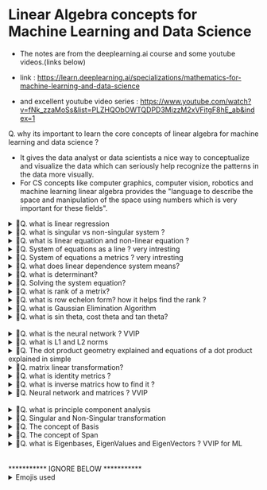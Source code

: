 # Linear Algebra concepts for Machine Learning and Data Science
- The notes are from the deeplearning.ai course and some youtube videos.(links below)
- link : https://learn.deeplearning.ai/specializations/mathematics-for-machine-learning-and-data-science

- and excellent youtube video series : https://www.youtube.com/watch?v=fNk_zzaMoSs&list=PLZHQObOWTQDPD3MizzM2xVFitgF8hE_ab&index=1

Q. why its important to learn the core concepts of linear algebra for machine learning and data science ?
- It gives the data analyst or data scientists a nice way to conceptualize and visualize the data which can seriously help recognize the patterns in the data more visually.
- For CS concepts like computer graphics, computer vision, robotics and machine learning linear algebra provides the "language to describe the space and manipulation of the space using numbers which is very important for these fields".

<details>
<summary>🎯Q. what is linear regression</summary>

- Its a `supervised machine learning algorithm` which collects data with input and output and then try to learn the relationship between inputs and outputs.
- It is `used for predicting continuous values`.
- Linear algebra `is all about manipulating vectors and matrices to do powerful calculations`.
- Linear regression `is all about finding the best fitting line` through a set of points in an n-dimensional space.
- Formula of linear regression is `y = mx + b` where m is slope and b is y intercept. ( m is also sometimes called as weight and b is called as bias)
</details>

<details>
<summary>🎯Q. what is singular vs non-singular system ?</summary>

- linearly dependent = singular (vector does not add any new dimension to the span)
- linearly independent = non-singular (each vector adds a new dimension to the span)
- A `singular system` is a system of linear equations that does not have a unique solution. This happens when the equations are `linearly dependent`, meaning that one equation can be derived from another. In such cases, t`he system may have either no solutions or infinitely many solutions`.
- A `non-singular system` is a system of linear equations that has a unique solution. This occurs when the equations are `linearly independent`, meaning that no equation can be derived from another. In such cases, the `system has exactly one solution`.
- A `singular matrix`
- ![alt text](images/image.png)
- ![alt text](images/image-1.png)
- ![alt text](images/image-2.png)

</details>


<details>
<summary>🎯Q. what is linear equation and non-linear equation ?</summary>

- ![alt text](images/image-3.png)
- `linear equation` is an equation in which the highest power of the variable is 1. Example : 2x + 3y = 6
- `non-linear equation` is an equation in which the highest power of the variable is greater than 1. Example : x^2 + y^2 = 1
- `linear equations` can be represented in the form of `matrices and vectors`. Example : 2x + 3y = 6 can be represented as [2 3] [x y]^T = 6 (T here is transpose)
- `non-linear equations` cannot be represented in the form of matrices and vectors. Example : x^2 + y^2 = 1 cannot be represented as [x y]^T [x y] = 1
- `linear algebras` is all about the studying the linear equations and their properties.
- `non-linear algebras` is all about the studying the non-linear equations and their properties.   
    - `Algebra` is a branch of mathematics that uses mathematical statements to describe relationships between things that vary.
    - `Linear algebra` is a branch of algebra that studies linear equations, linear functions, and their representations through matrices and vector spaces.
    - `Non-linear algebra` is a branch of algebra that studies non-linear equations, non-linear functions, and their representations through various mathematical structures.
</details>

<details>
<summary>🎯Q. System of equations as a line ? very intresting</summary>

- ![alt text](images/image-4.png)
- ![alt text](images/image-5.png)
</details>

<details>
<summary>🎯Q. System of equations a metrics ? very intresting</summary>

- ![alt text](images/image-6.png)
</details>

<details>
<summary>🎯Q. what does linear dependence system means?</summary>

- ![alt text](images/image-7.png)
- ![alt text](images/image-8.png)
- ![alt text](images/image-9.png)  
- ![alt text](images/image-10.png) 
- ![alt text](images/image-11.png)
- ![alt text](images/image-12.png)

</details>

<details>
<summary>🎯Q. what is determinant?</summary>

- determinant is a used to `determine if a matrix is singular or non-singular`.
- If determinant is `0` then matrix is `singular` and if determinant is `non-zero` then matrix is `non-singular`.
- ![alt text](images/image-14.png)
- ![alt text](images/image-15.png)
- ![alt text](images/image-17.png)

</details>

<details>
<summary>🎯Q. Solving the system equation?</summary>

- ![alt text](images/image-18.png)
- ![alt text](images/image-20.png)

</details>

<details>
<summary>🎯Q. what is rank of a metrix?</summary>

- ![alt text](images/image-21.png)
- ![alt text](images/image-22.png)
- ![alt text](images/image-23.png)
- ![alt text](images/image-24.png)
</details>

<details>
<summary>🎯Q. what is row echelon form? how it helps find the rank ?</summary>

- echelon form is a form of a matrix in which all the non-zero rows are above the zero rows and the leading coefficient of each non-zero row is to the right of the leading coefficient of the previous row. 
- Example : A matrix in row echelon form might look like this:
  ```
  [1 2 3]
  [0 1 4]
  [0 0 1]
  ```
- ![alt text](images/image-25.png)
- ![alt text](images/image-26.png)
- ![alt text](images/image-27.png)
- ![alt text](images/image-28.png)
- ![alt text](images/image-29.png)
- ![alt text](images/image-30.png)
</details>

<details>
<summary>🎯Q. what is Gaussian Elimination Algorithm</summary>

- ![alt text](images/image-31.png)
</details>


<details>
<summary>🎯Q. what is sin theta, cost theta and tan theta?</summary>

- ![alt text](images/image-33.png)
- ![alt text](images/image-34.png)
- sin theta, cost theta and tan theta are `trigonometric functions` that relate the angles of a triangle to the lengths of its sides.
- in linear algebra, these functions are used to `describe the relationship between vectors and angles`.
- `sin theta` is the ratio of the length of the side opposite the angle to the length of the hypotenuse.
- `cos theta` is the ratio of the length of the adjacent side to the length of
the hypotenuse.
- `tan theta` is the ratio of the length of the side opposite the angle to the length of the adjacent side.
- These functions are used in various applications such as `rotations, projections, and transformations` in linear algebra.
- They are also used in `machine learning and data science` for tasks such as `dimensionality reduction and feature extraction`.
</details>



<br>
<details>
<summary>🎯Q. what is the neural network ? VVIP</summary>

- ![alt text](images/image-32.png)
</details>


<details>
<summary>🎯Q. what is L1 and L2 norms</summary>

- L1 and L2 norms used to measure the size or length of a vector in a vector space.
- Norm is actually a distance function that measures the distance between two points in a vector space.

- ![alt text](images/image-35.png)
- Machine Learning connection
  - `L1 norm` → gives sparse models (used in Lasso Regression)
  - `L2 norm` → gives smooth models (used in Ridge Regression)
- going by car is L1 and goinf by plan is L2. check below diagrm for simple analogy.
- ![alt text](images/image-36.png)
</details>

<details>
<summary>🎯Q. The dot product geometry explained and equations of a dot product explained in simple</summary>

- ![alt text](images/image-37.png)
- ![alt text](images/image-38.png)
- ![alt text](images/image-39.png)

- equations as a dot product
- ![alt text](images/image-40.png)
- ![alt text](images/image-41.png)
</details>

<details>
<summary>🎯Q. matrix linear transformation?</summary>

- Transformation is a function that takes a vector as input and produces another vector as output.
- why linear transformation is done ? THis is done to `change the basis of the vector space`.
- basis 
- ![alt text](images/image-42.png)
- ![alt text](images/image-43.png)
- ![alt text](images/image-44.png)
- ![alt text](images/image-45.png)
- ![alt text](images/image-46.png)

</details>

<details>
<summary>🎯Q. what is identity metrics ?</summary>

- why its important ? because when we multiply any matrix with identity matrix we get the same matrix.
- Identity matrix is a square matrix with ones on the diagonal and zeros elsewhere.
- ![alt text](images/image-47.png)
- ![alt text](images/image-48.png)

</details>

<details>
<summary>🎯Q. what is inverse matrics how to find it ?</summary>

- inverse of a matrix A is denoted as A^-1 and it is defined as the matrix that when multiplied with A gives the identity matrix.
- THis is important concept, because in linear regression we use this concept to find the weights of the model. Meanining we use this to solve the linear equations.
- ![alt text](images/image-49.png)
- ![alt text](images/image-50.png)
- ![alt text](images/image-51.png)

</details>

<details>
<summary>🎯Q. Neural network and matrices ? VVIP</summary>

- Below image is a natural language processing as its inputs are natural language words.
- ![alt text](images/image-52.png)
- ![alt text](images/image-53.png)
- ![alt text](images/image-54.png)
- ![alt text](images/image-55.png)
- Bias and Threshould good analogy below
- ![alt text](images/image-56.png)
- ![alt text](images/image-57.png)
- ![alt text](images/image-58.png)
- ![alt text](images/image-59.png)

</details>

<br>

<details>
<summary>🎯Q. what is principle component analysis</summary>

- principle component analysis is a technique used to reduce the dimensionality of a dataset by transforming it into a new set of variables called principal components.
- PCA aims to reduce the columns of a dataset while retaining as much variability (information) as possible.
- ![alt text](images/image-60.png)

</details>

<details>
<summary>🎯Q. Singular and Non-Singular transformation</summary>

- ![alt text](images/image-61.png)
- ![alt text](images/image-62.png)
- ![alt text](images/image-63.png)
</details>

<details>
<summary>🎯Q. The concept of Basis</summary>

- Basis of a matrix is a set of vectors that are linearly independent and span the vector space.
- If we have basis then reach any point in the vector space using linear combination of the basis vectors.
- ![alt text](images/image-1001.png)
- ![alt text](images/image-64.png)
- ![alt text](images/image-65.png)
- ![alt text](images/image-66.png)
- ![alt text](images/image-67.png)
</details>

<details>
<summary>🎯Q. The concept of Span</summary>

- Span of a set of vectors is the set of all possible linear combinations of those vectors.
- ![alt text](images/image-1002.png)
- ![alt text](images/image-68.png)
- Below is the image of how span looks in the 3D space.
- ![alt text](images/image-1003.png)
</details>

<details>
<summary>🎯Q. what is Eigenbases, EigenValues and EigenVectors ? VVIP for ML</summary>

- Eigenbases are the set of eigenvectors of a matrix that form a basis for the vector space.
- ![alt text](images/image-69.png)
- ![alt text](images/image-70.png)
- ![alt text](images/image-71.png)
- ![alt text](images/image-72.png)
</details>

<br>
<br>
*********** IGNORE BELOW ***********
<details>
<summary>Emojis used</summary>
⭐ - For important points
🔥 - super important
💡 - For key concepts/tips
⚠️ - For warnings/common mistake
🎯 - For exam targets/focus areas/ question 
🚀 - For advanced topics .
🚫 - For indicating something that cannot be used or a concerning point
</summary>
</details>
